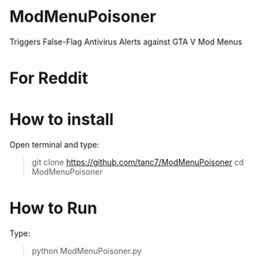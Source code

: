 # ModMenuPoisoner
Triggers False-Flag Antivirus Alerts against GTA V Mod Menus

# For Reddit
# How to install

Open terminal and type:
>git clone https://github.com/tanc7/ModMenuPoisoner
>cd ModMenuPoisoner

# How to Run
Type:
>python ModMenuPoisoner.py
